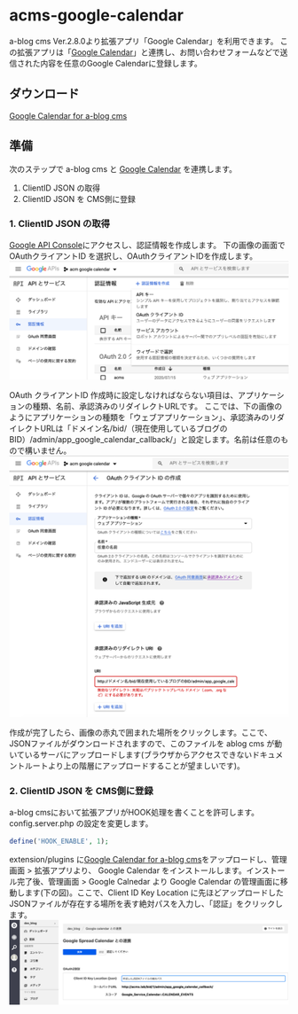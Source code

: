 # acms-google-calendar
a-blog cms Ver.2.8.0より拡張アプリ「Google Calendar」を利用できます。 この拡張アプリは「[Google Calendar](https://www.google.com/calendar/about/)」と連携し、お問い合わせフォームなどで送信された内容を任意のGoogle Calendarに登録します。

## ダウンロード
[Google Calendar for a-blog cms](https://github.com/appleple/acms-google-calendar/raw/master/build/GoogleCalendar.zip)

## 準備
次のステップで a-blog cms と [Google Calendar](https://www.google.com/calnedar/about/) を連携します。

1. ClientID JSON の取得
2. ClientID JSON を CMS側に登録

### 1. ClientID JSON の取得
[Google API Console](https://console.developers.google.com/)にアクセスし、認証情報を作成します。
下の画像の画面で OAuthクライアントID を選択し、OAuthクライアントIDを作成します。
<img src="./images/select_key_type.png" />

OAuth クライアントID 作成時に設定しなければならない項目は、アプリケーションの種類、名前、承認済みのリダイレクトURLです。
ここでは、下の画像のようにアプリケーションの種類を「ウェブアプリケーション」、承認済みのリダイレクトURLは「ドメイン名/bid/（現在使用しているブログのBID）/admin/app_google_calendar_callback/」と設定します。名前は任意のもので構いません。
<img src="./images/setting_oauth_json.png" />

作成が完了したら、画像の赤丸で囲まれた場所をクリックします。ここで、JSONファイルがダウンロードされますので、このファイルを ablog cms が動いているサーバにアップロードします(ブラウザからアクセスできないドキュメントルートより上の階層にアップロードすることが望ましいです)。

### 2. ClientID JSON を CMS側に登録
a-blog cmsにおいて拡張アプリがHOOK処理を書くことを許可します。
config.server.php の設定を変更します。
```php
define('HOOK_ENABLE', 1);
```

extension/plugins に[Google Calendar for a-blog cms](https://github.com/appleple/acms-google-calendar/raw/master/build/GoogleCalendar.zip)をアップロードし、管理画面 > 拡張アプリより、 Google Calendar をインストールします。インストール完了後、管理画面 > Google Calnedar より Google Calendar の管理画面に移動します(下の図)。ここで、Client ID Key Location に先ほどアップロードしたJSONファイルが存在する場所を表す絶対パスを入力し、「認証」をクリックします。
<img src="./images/acms_setting_oauth.png" />
